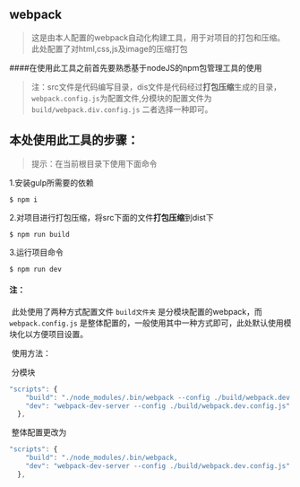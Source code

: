 ## webpack

> 这是由本人配置的webpack自动化构建工具，用于对项目的打包和压缩。此处配置了对html,css,js及image的压缩打包

####在使用此工具之前首先要熟悉基于nodeJS的npm包管理工具的使用

> 注：src文件是代码编写目录，dis文件是代码经过**打包压缩**生成的目录，`webpack.config.js`为配置文件,分模块的配置文件为``build/webpack.div.config.js`` 二者选择一种即可。

## 本处使用此工具的步骤：

> 提示：在当前根目录下使用下面命令

1.安装gulp所需要的依赖

```shell
$ npm i
```

2.对项目进行打包压缩，将src下面的文件**打包压缩**到dist下

```shell
$ npm run build
```

3.运行项目命令

```shell
$ npm run dev
```

#### 注：

​	此处使用了两种方式配置文件      `build文件夹` 是分模块配置的webpack，而 `webpack.config.js` 是整体配置的，一般使用其中一种方式即可，此处默认使用模块化以方便项目设置。

​	使用方法：

​	分模块

```js
"scripts": {
    "build": "./node_modules/.bin/webpack --config ./build/webpack.dev.config.js,
    "dev": "webpack-dev-server --config ./build/webpack.dev.config.js"
  },
```

​	整体配置更改为

```js
"scripts": {
    "build": "./node_modules/.bin/webpack,
    "dev": "webpack-dev-server --config ./build/webpack.dev.config.js"
  },
```





